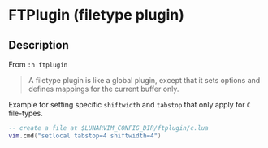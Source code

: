 # FTPlugin (filetype plugin)

## Description

From `:h ftplugin`

> A filetype plugin is like a global plugin, except that it sets options and
> defines mappings for the current buffer only.

Example for setting specific `shiftwidth` and `tabstop` that only apply for `C` file-types.

```lua
-- create a file at $LUNARVIM_CONFIG_DIR/ftplugin/c.lua
vim.cmd("setlocal tabstop=4 shiftwidth=4")
```

